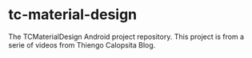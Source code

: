 # tc-material-design
The TCMaterialDesign Android project repository. This project is from a serie of videos from Thiengo Calopsita Blog.
 
